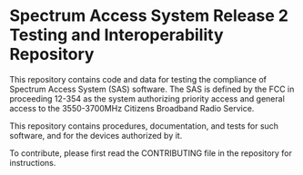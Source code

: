 # Spectrum Access System Release 2 Testing and Interoperability Repository

This repository contains code and data for testing the compliance of Spectrum 
Access System (SAS) software. The SAS is defined by the FCC in proceeding 
12-354 as the system authorizing priority access and general access to the 
3550-3700MHz Citizens Broadband Radio Service.

This repository contains procedures, documentation, and tests for such software, 
and for the devices authorized by it.

To contribute, please first read the CONTRIBUTING file in the repository for 
instructions.


